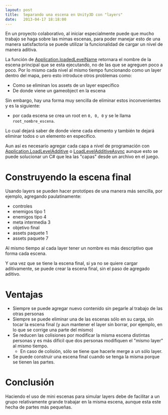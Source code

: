 ```yaml
---
layout: post
title:  Separando una escena en Unity3D con "layers"
date:   2013-04-17 18:18:00
---
```


En un proyecto colaborativo, al iniciar especialmente puede que mucho trabajo se haga sobre las mimas escenas, para poder manejar esto de una manera satisfactoria se puede utilizar la funcionalidad de cargar un nivel de manera aditiva.

La función de [Application.loadedLevelName](http://docs.unity3d.com/ScriptReference/Application-loadedLevelName.html) retornara el nombre de la escena principal que se esta ejecutando, no de las que se agreguen poco a poco. Por lo mismo cada nivel al mismo tiempo funcionando como un layer dentro del mapa, pero esto introduce otros problemas como:

* Como se eliminan los assets de un layer específico
* De donde viene un gameobject en la escena

Sin embargo, hay una forma muy sencilla de eliminar estos inconvenientes y es la siguiente:

* por cada escena se crea un root en `0, 0, 0` y se le llama `root_nombre_escena`.

Lo cual dejará saber de donde viene cada elemento y también te dejará eliminar todos o un elemento en específico.

Aun así es necesario agregar cada capa a nivel de programación con [Application.LoadLevelAdditive](http://docs.unity3d.com/ScriptReference/Application.LoadLevelAdditive.html) o [LoadLevelAdditiveAsync](http://docs.unity3d.com/ScriptReference/Application.LoadLevelAdditiveAsync.html) aunque esto se puede solucionar un C# que lea las "capas" desde un archivo en el juego.


Construyendo la escena final
===

Usando layers se pueden hacer prototipes de una manera más sencilla, por ejemplo, agregando paulatinamente:

* controles
* enemigos tipo 1
* enemigos tipo 4
* meta intermedia 3
* objetivo final
* assets paquete 1
* assets paquete 7

Al mismo tiempo al cada layer tener un nombre es más descriptivo que forma cada escena.

Y una vez que se tiene la escena final, si ya no se quiere cargar aditivamente, se puede crear la escena final, sin el paso de agregado aditivo.

Ventajas
===

* Siempre se puede agregar nuevo contenido sin pegarle al trabajo de las otras personas
* Siempre se puede eliminar una de las escenas sólo en su carga, sin tocar la escena final (y aun mantener el layer sin borrar, por ejemplo, en lo que se corrige una parte del mismo)
* Se reducen las colisiones por modificar la misma escena distintas personas y es más dificil que dos personas modifiquen el "mismo layer" al mismo tiempo.
  * En caso de colisión, sólo se tiene que hacerle merge a un sólo layer.
* Se puede construir una escena final cuando se tenga la misma porque se tienen las partes.

Conclusión
===

Haciendo el uso de mini escenas para simular layers debe de facilitar a un grupo relativamente grande trabajar en la misma escena, aunque esta este hecha de partes más pequeñas.
